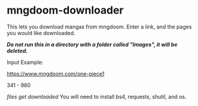 # mngdoom-downloader
This lets you download mangas from mngdoom. Enter a link, and the pages you would like downloaded.

***Do not run this in a directory with a folder called "Images", it will be deleted.***

Input Example:

https://www.mngdoom.com/one-piece1

341 - 980

*files get downloaded*
You will need to install bs4, requests, shutil, and os.
